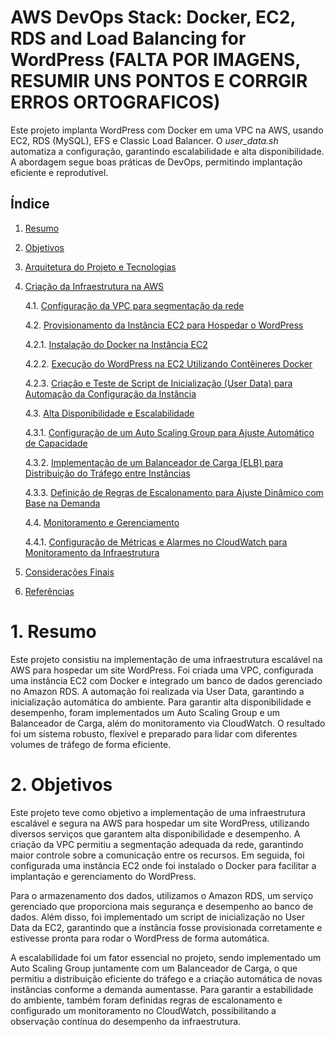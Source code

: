 # AWS DevOps Stack: Docker, EC2, RDS and Load Balancing for WordPress (FALTA POR IMAGENS, RESUMIR UNS PONTOS E CORRGIR ERROS ORTOGRAFICOS)

Este projeto implanta WordPress com Docker em uma VPC na AWS, usando EC2, RDS (MySQL), EFS e Classic Load Balancer. O *user_data.sh* automatiza a configuração, garantindo escalabilidade e alta disponibilidade. A abordagem segue boas práticas de DevOps, permitindo implantação eficiente e reprodutível.

## Índice

1. [Resumo](#resumo)

2. [Objetivos](#objetivos)

3. [Arquitetura do Projeto e Tecnologias](#arquitetura-do-projeto-e-tecnologias)

4. [Criação da Infraestrutura na AWS](#criação-da-infraestrutura-na-aws)
   
   4.1. [Configuração da VPC para segmentação da rede](#configuração-da-vpc-para-segmentação-da-rede)

   4.2. [Provisionamento da Instância EC2 para Hospedar o WordPress](#provisionamento-da-instância-ec2-para-hospedar-o-wordpress)

      4.2.1. [Instalação do Docker na Instância EC2](#instalação-do-docker-na-instância-ec2)

      4.2.2. [Execução do WordPress na EC2 Utilizando Contêineres Docker](#execução-do-wordpress-na-ec2-utilizando-contêineres-docker)

      4.2.3. [Criação e Teste de Script de Inicialização (User Data) para Automação da Configuração da Instância](#criação-e-teste-de-script-de-inicialização-user-data-para-automação-da-configuração-da-instância)

   4.3. [Alta Disponibilidade e Escalabilidade](#alta-disponibilidade-e-escalabilidade)

      4.3.1. [Configuração de um Auto Scaling Group para Ajuste Automático de Capacidade](#configuração-de-um-auto-scaling-group-para-ajuste-automático-de-capacidade)

      4.3.2. [Implementação de um Balanceador de Carga (ELB) para Distribuição do Tráfego entre Instâncias](#implementação-de-um-balanceador-de-carga-elb-para-distribuição-do-tráfego-entre-instâncias)

      4.3.3. [Definição de Regras de Escalonamento para Ajuste Dinâmico com Base na Demanda](#definição-de-regras-de-escalonamento-para-ajuste-dinâmico-com-base-na-demanda)

   4.4. [Monitoramento e Gerenciamento](#monitoramento-e-gerenciamento)

      4.4.1. [Configuração de Métricas e Alarmes no CloudWatch para Monitoramento da Infraestrutura](#configuração-de-métricas-e-alarmes-no-cloudwatch-para-monitoramento-da-infraestrutura)

5. [Considerações Finais](#considerações-finais)

6. [Referências](#referências)


# 1. Resumo

Este projeto consistiu na implementação de uma infraestrutura escalável na AWS para hospedar um site WordPress. Foi criada uma VPC, configurada uma instância EC2 com Docker e integrado um banco de dados gerenciado no Amazon RDS. A automação foi realizada via User Data, garantindo a inicialização automática do ambiente. Para garantir alta disponibilidade e desempenho, foram implementados um Auto Scaling Group e um Balanceador de Carga, além do monitoramento via CloudWatch. O resultado foi um sistema robusto, flexível e preparado para lidar com diferentes volumes de tráfego de forma eficiente.


# 2. Objetivos

Este projeto teve como objetivo a implementação de uma infraestrutura escalável e segura na AWS para hospedar um site WordPress, utilizando diversos serviços que garantem alta disponibilidade e desempenho. A criação da VPC permitiu a segmentação adequada da rede, garantindo maior controle sobre a comunicação entre os recursos. Em seguida, foi configurada uma instância EC2 onde foi instalado o Docker para facilitar a implantação e gerenciamento do WordPress.

Para o armazenamento dos dados, utilizamos o Amazon RDS, um serviço gerenciado que proporciona mais segurança e desempenho ao banco de dados. Além disso, foi implementado um script de inicialização no User Data da EC2, garantindo que a instância fosse provisionada corretamente e estivesse pronta para rodar o WordPress de forma automática.

A escalabilidade foi um fator essencial no projeto, sendo implementado um Auto Scaling Group juntamente com um Balanceador de Carga, o que permitiu a distribuição eficiente do tráfego e a criação automática de novas instâncias conforme a demanda aumentasse. Para garantir a estabilidade do ambiente, também foram definidas regras de escalonamento e configurado um monitoramento no CloudWatch, possibilitando a observação contínua do desempenho da infraestrutura.


